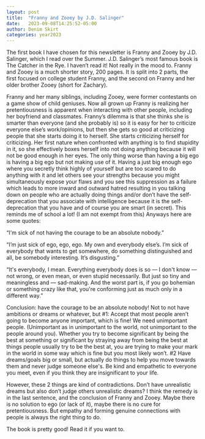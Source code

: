```yaml
---
layout: post
title:  "Franny and Zooey by J.D. Salinger"
date:   2023-09-08T14:25:52-05:00
author: Denim Skirt
categories: year2023
---
```


The first book I have chosen for this newsletter is Franny and Zooey by J.D. Salinger, which I read over the Summer. J.D. Salinger’s most famous book is The Catcher in the Rye. I haven’t read it! Not really in the mood to. Franny and Zooey is a much shorter story, 200 pages. It is split into 2 parts, the first focused on college student Franny, and the second on Franny and her older brother Zooey (short for Zachary). 

Franny and her many siblings, including Zooey, were former contestants on a game show of child geniuses. Now all grown up Franny is realizing her pretentiousness is apparent when interacting with other people, including her boyfriend and classmates. Franny’s dilemma is that she thinks she is smarter than everyone (and she probably is) so it is easy for her to criticize everyone else’s work/opinions, but then she gets so good at criticizing people that she starts doing it to herself. She starts criticizing herself for criticizing. Her first nature when confronted with anything is to find stupidity in it, so she effectively boxes herself into not doing anything because it will not be good enough in her eyes. The only thing worse than having a big ego is having a big ego but not making use of it. Having a just big enough ego where you secretly think highly of yourself but are too scared to do anything with it and let others see your strengths because you might simultaneously expose your flaws and you see this suppression as a failure which leads to more inward and outward hatred resulting in you talking down on people who are actually doing things and/or don’t have the self-deprecation that you associate with intelligence because it is the self-deprecation that you have and of course you are smart (in secret). This reminds me of school a lot! (I am not exempt from this) Anyways here are some quotes: 

“I'm sick of not having the courage to be an absolute nobody.”

“I’m just sick of ego, ego, ego. My own and everybody else’s. I’m sick of everybody that wants to get somewhere, do something distinguished and all, be somebody interesting. It’s disgusting.”

“It's everybody, I mean. Everything everybody does is so — I don't know — not wrong, or even mean, or even stupid necessarily. But just so tiny and meaningless and — sad-making. And the worst part is, if you go bohemian or something crazy like that, you're conforming just as much only in a different way.”


Conclusion: have the courage to be an absolute nobody! Not to not have ambitions or dreams or whatever, but #1: Accept that most people aren’t going to become anyone important, which is fine! We need unimportant people. (Unimportant as in unimportant to the world, not unimportant to the people around you). Whether you try to become significant by being the best at something or significant by straying away from being the best at things people usually try to be the best at, you are trying to make your mark in the world in some way which is fine but you most likely won’t. #2 Have dreams/goals big or small, but actually do things to help you move towards them and never judge someone else's. Be kind and empathetic to everyone you meet, even if you think they are insignificant to your life. 

However, these 2 things are kind of contradictions. Don’t have unrealistic dreams but also don’t judge others unrealistic dreams? I think the remedy is in the last sentence, and the conclusion of Franny and Zooey. Maybe there is no solution to ego (or lack of it), maybe there is no cure for pretentiousness. But empathy and forming genuine connections with people is always the right thing to do. 

The book is pretty good! Read it if you want to. 

